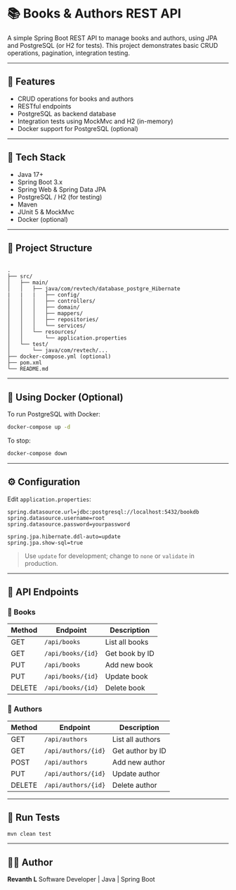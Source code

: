 # 📚 Books & Authors REST API

A simple Spring Boot REST API to manage books and authors, using JPA and PostgreSQL (or H2 for tests). This project demonstrates basic CRUD operations, pagination, integration testing.

---

## 🚀 Features

- CRUD operations for books and authors
- RESTful endpoints
- PostgreSQL as backend database
- Integration tests using MockMvc and H2 (in-memory)
- Docker support for PostgreSQL (optional)

---

## 🧰 Tech Stack

- Java 17+
- Spring Boot 3.x
- Spring Web & Spring Data JPA
- PostgreSQL / H2 (for testing)
- Maven
- JUnit 5 & MockMvc
- Docker (optional)

---

## 📁 Project Structure

```

.
├── src/
│   ├── main/
│   │   ├── java/com/revtech/database_postgre_Hibernate
|   |   |   ├── config/   
│   │   │   ├── controllers/
│   │   │   ├── domain/
│   │   │   ├── mappers/
│   │   │   ├── repositories/
│   │   │   └── services/
│   │   └── resources/
│   │       └── application.properties
│   └── test/
│       └── java/com/revtech/...
├── docker-compose.yml (optional)
├── pom.xml
└── README.md

````

---

## 🐳 Using Docker (Optional)

To run PostgreSQL with Docker:

```bash
docker-compose up -d
````

To stop:

```bash
docker-compose down
```

---

## ⚙️ Configuration

Edit `application.properties`:

```properties
spring.datasource.url=jdbc:postgresql://localhost:5432/bookdb
spring.datasource.username=root
spring.datasource.password=yourpassword

spring.jpa.hibernate.ddl-auto=update
spring.jpa.show-sql=true
```

> Use `update` for development; change to `none` or `validate` in production.

---

## 📡 API Endpoints

### 📘 Books

| Method | Endpoint          | Description    |
| ------ | ----------------- | -------------- |
| GET    | `/api/books`      | List all books |
| GET    | `/api/books/{id}` | Get book by ID |
| PUT    | `/api/books`      | Add new book   |
| PUT    | `/api/books/{id}` | Update book    |
| DELETE | `/api/books/{id}` | Delete book    |

### 🧑 Authors

| Method | Endpoint            | Description      |
| ------ | ------------------- | ---------------- |
| GET    | `/api/authors`      | List all authors |
| GET    | `/api/authors/{id}` | Get author by ID |
| POST   | `/api/authors`      | Add new author   |
| PUT    | `/api/authors/{id}` | Update author    |
| DELETE | `/api/authors/{id}` | Delete author    |

---

## 🧪 Run Tests

```bash
mvn clean test
```

---

## 👨‍💻 Author

**Revanth L**
Software Developer | Java | Spring Boot

